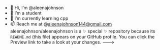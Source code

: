 - 👋 Hi, I’m @aleenajohnson
- 👀 I’m a student
- 🌱 I’m currently learning cpp
- 📫 Reach me at @aleenajohnson144@gmail.com 
aleenajohnson/aleenajohnson is a ✨ special ✨ repository because its `README.md` (this file) appears on your GitHub profile.
You can click the Preview link to take a look at your changes.
--->
